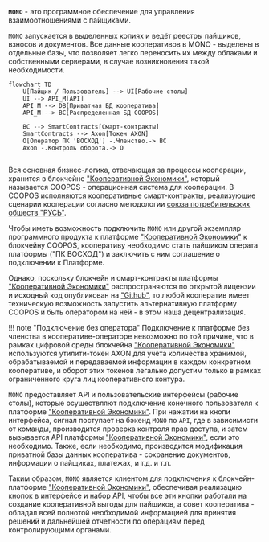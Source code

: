 __`MONO`__ - это программное обеспечение для управления взаимоотношениями с пайщиками. 

`MONO` запускается в выделенных копиях и ведёт реестры пайщиков, взносов и документов. Все данные кооперативов в MONO - выделены в отдельные базы, что позволяет легко переносить их между облаками и собственными серверами, в случае возникновения такой необходимости. 


```mermaid
flowchart TD
    U[Пайщик / Пользователь] --> UI[Рабочие столы]
    UI --> API_M[API]
    API_M --> DB[Приватная БД кооператива]
    API_M --> BC[Распределенная БД COOPOS]

    BC --> SmartContracts[Смарт-контракты]
    SmartContracts --> Axon[Токен AXON]
    O[Оператор ПК 'ВОСХОД'] -.Членство.-> BC
    Axon -.Контроль оборота.-> O


```

Вся основная бизнес-логика, отвечающая за процессы кооперации, хранится в блокчейне ["Кооперативной Экономики"](https://coopenomics.world), который называется COOPOS - операционная система для кооперации. В COOPOS исполняются кооперативные смарт-контракты, реализующие сценарии кооперации согласно методологии [союза потребительских обществ "РУСЬ"](https://союз-русь.рф).

Чтобы иметь возможность подключить `MONO` или другой экземпляр программного продукта к платформе ["Кооперативной Экономики"](https://coopenomics.world) к блокчейну COOPOS, кооперативу необходимо стать пайщиком операта платформы ("ПК ВОСХОД") и заключить с ним соглашение о подключении к Платформе.  

Однако, поскольку блокчейн и смарт-контракты платформы ["Кооперативной Экономики"](https://coopenomics.world) распространяются по открытой лицензии и исходный код опубликован на ["Github"](https://https://github.com/coopenomics), то любой кооператив имеет техническую возможность запустить альтернативную платформу COOPOS и быть оператором на ней - в этом наша децентрализация. 

!!! note "Подключение без оператора"
    Подключение к платформе без членства в кооперативе-операторе невозможно по той причине, что в рамках цифровой среды блокчейна ["Кооперативной Экономики"](https://coopenomics.world) используются утилити-токен AXON для учёта количества хранимой, обрабатываемой и передаваемой информации в каждом конкретном кооперативе, и оборот этих токенов легально допустим только в рамках ограниченного круга лиц кооперативного контура. 

`MONO` предоставляет API и пользовательские интерфейсы (рабочие столы), которые осуществляют подключение конечного пользователя к платформе ["Кооперативной Экономики"](https://coopenomics.world). При нажатии на кнопи интерфейса, сигнал поступает на бэкенд `MONO` по `API`, где в зависимисти от команды, производится проверка контроля прав доступа, и затем вызывается API платформы ["Кооперативной Экономики"](https://coopenomics.world), если это необходимо. Также, если необходимо, производится модификация приватной базы данных кооператива - сохранение документов, информации о пайщиках, платежах, и т.д. и т.п. 


Таким образом, `MONO` является клиентом для подключения к блокчейн-платформе ["Кооперативной Экономики"](https://coopenomics.world), обеспечивая реализацию кнопок в интерфейсе и набор API, чтобы все эти кнопки работали на создание кооперативной выгоды для пайщиков, а совет кооператива - обладал всей полнотой необходимой информацией для принятия решений и дальнейшей отчетности по операциям перед контролирующими органами. 


